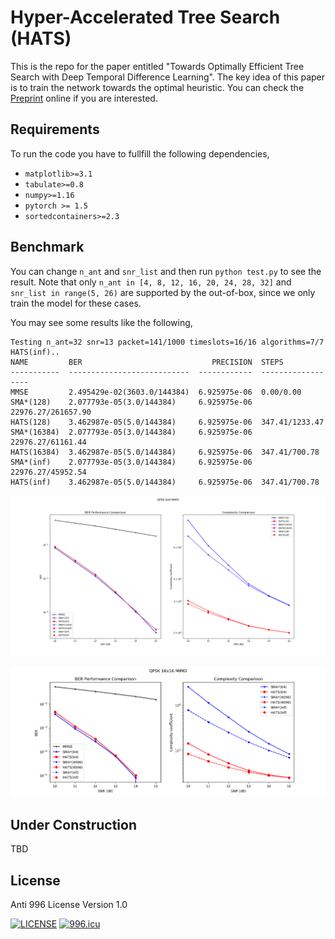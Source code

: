 # Hyper-Accelerated Tree Search (HATS)
This is the repo for the paper entitled 
"Towards Optimally Efficient Tree Search with Deep Temporal Difference Learning". 
The key idea of this paper is to train the network towards the optimal heuristic. You can check the [Preprint](https://arxiv.org/abs/2101.02420) online if you are interested.

## Requirements
To run the code you have to fullfill the following dependencies,
* `matplotlib>=3.1`
* `tabulate>=0.8`
* `numpy>=1.16`
* `pytorch >= 1.5`
* `sortedcontainers>=2.3`

## Benchmark
You can change `n_ant` and `snr_list` and then run `python test.py` to see the result. 
Note that only `n_ant in [4, 8, 12, 16, 20, 24, 28, 32]` and `snr_list in range(5, 26)` are supported by the out-of-box, since we only train the model for these cases.

You may see some results like the following,
```
Testing n_ant=32 snr=13 packet=141/1000 timeslots=16/16 algorithms=7/7 HATS(inf)..
NAME         BER                             PRECISION  STEPS
-----------  ---------------------------  ------------  ------------------
MMSE         2.495429e-02(3603.0/144384)  6.925975e-06  0.00/0.00
SMA*(128)    2.077793e-05(3.0/144384)     6.925975e-06  22976.27/261657.90
HATS(128)    3.462987e-05(5.0/144384)     6.925975e-06  347.41/1233.47
SMA*(16384)  2.077793e-05(3.0/144384)     6.925975e-06  22976.27/61161.44
HATS(16384)  3.462987e-05(5.0/144384)     6.925975e-06  347.41/700.78
SMA*(inf)    2.077793e-05(3.0/144384)     6.925975e-06  22976.27/45952.54
HATS(inf)    3.462987e-05(5.0/144384)     6.925975e-06  347.41/700.78
```

![Example8x8MIMO](figs/8x8.png)

![Example16x16MIMO](figs/16x16.png)

## Under Construction
TBD

## License
Anti 996 License Version 1.0

[![LICENSE](https://img.shields.io/badge/license-Anti%20996-blue.svg)](https://github.com/996icu/996.ICU/blob/master/LICENSE)
<a href="https://996.icu"><img src="https://img.shields.io/badge/link-996.icu-red.svg" alt="996.icu"></a>
